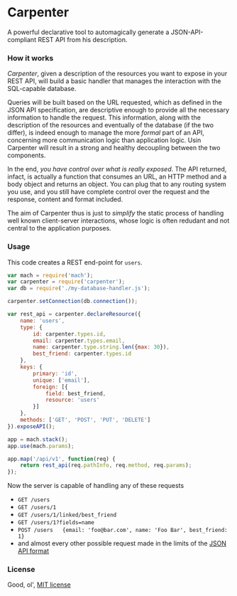 # Carpenter
A powerful declarative tool to automagically generate a JSON-API-compliant REST API from his description.

### How it works
*Carpenter*, given a description of the resources you want to expose in your REST API, will build a basic handler that manages the interaction with the SQL-capable database.

Queries will be built based on the URL requested, which as defined in the JSON API specification, are descriptive enough to provide all the necessary information to handle the request. This information, along with the description of the resources and eventually of the database (if the two differ), is indeed enough to manage the more _formal_ part of an API, concerning more communication logic than application logic. Usin Carpenter will result in a strong and healthy decoupling between the two components.

In the end, *you have control over what is really exposed*. The API returned, infact, is actually a function that consumes an URL, an HTTP method and a body object and returns an object. You can plug that to any routing system you use, and you still have complete control over the request and the response, content and format included.

The aim of Carpenter thus is just to _simplify_ the static process of handling well known client-server interactions, whose logic is often redudant and not central to the application purposes.

### Usage
This code creates a REST end-point for `users`.
```js
var mach = require('mach');
var carpenter = require('carpenter');
var db = require('./my-database-handler.js');

carpenter.setConnection(db.connection());

var rest_api = carpenter.declareResource({
	name: 'users',
	type: {
		id: carpenter.types.id,
		email: carpenter.types.email,
		name: carpenter.type.string.len({max: 30}),
		best_friend: carpenter.types.id
	},
	keys: {
		primary: 'id',
		unique: ['email'],
		foreign: [{
			field: best_friend,
			resource: 'users'
		}]
	},
	methods: ['GET', 'POST', 'PUT', 'DELETE']
}).exposeAPI();

app = mach.stack();
app.use(mach.params);

app.map('/api/v1', function(req) {
	return rest_api(req.pathInfo, req.method, req.params);
});

```
Now the server is capable of handling any of these requests
* `GET /users`
* `GET /users/1`
* `GET /users/1/linked/best_friend`
* `GET /users/1?fields=name`
* `POST /users   {email: 'foo@bar.com', name: 'Foo Bar', best_friend: 1}`
* and almost every other possible request made in the limits of the [JSON API format](http://jsonapi.org/format/)

### License
Good, ol', [MIT license](http://github.com/mattecapu/carpenter/blob/master/LICENSE)